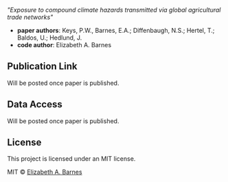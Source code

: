 _"Exposure to compound climate hazards transmitted via global agricultural trade
networks"_
* __paper authors__: Keys, P.W., Barnes, E.A.; Diffenbaugh, N.S.; Hertel, T.; Baldos, U.; Hedlund, J.
* __code author__: Elizabeth A. Barnes

## Publication Link
Will be posted once paper is published.

## Data Access
Will be posted once paper is published.

## License
This project is licensed under an MIT license.

MIT © [Elizabeth A. Barnes](https://github.com/eabarnes1010)